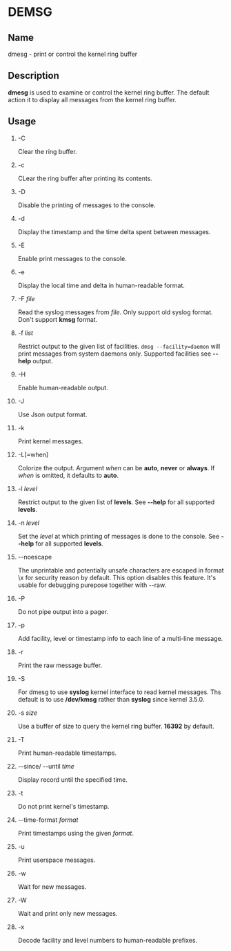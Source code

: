 # DEMSG

## Name

dmesg - print or control the kernel ring buffer

## Description

**dmesg** is used to examine or control the kernel ring buffer.
The default action it to display all messages from the kernel ring buffer.

## Usage

1. -C
   
    Clear the ring buffer.

2. -c
   
    CLear the ring buffer after printing its contents.

3. -D
    
    Disable the printing of messages to the console.

4. -d
    
    Display the timestamp and the time delta spent between messages. 

5. -E

    Enable print messages to the console.

6. -e

    Display the local time and delta in human-readable format.

7. -F *file*

    Read the syslog messages from *file*. Only support old syslog format. Don't support **kmsg** format.

8. -f *list*

    Restrict output to the given list of facilities. `dmsg --facility=daemon` will print messages from system daemons only. Supported facilities see **--help** output.

9. -H

    Enable human-readable output.

10. -J

    Use Json output format.
    
11. -k

    Print kernel messages.

12. -L[=when]
    
    Colorize the output. Argument *when* can be **auto**, **never** or **always**. If *when* is omitted, it defaults to **auto**.

13. -l *level*
    
    Restrict output to the given list of **levels**. See **--help** for all supported **levels**.

14. -n *level*
    
    Set the *level* at which printing of messages is done to the console. See **--help** for all supported **levels**.

15. --noescape

    The unprintable and potentially unsafe characters are escaped in format \x<hex> for security reason by default. This option disables this feature. It's usable for debugging purepose together with --raw.

16. -P

    Do not pipe output into a pager.

17. -p
    
    Add facility, level or timestamp info to each line of a multi-line message.

18. -r
    
    Print the raw message buffer.

19. -S
    
    For dmesg to use **syslog** kernel interface to read kernel messages. Ths default is to use **/dev/kmsg** rather than **syslog** since kernel 3.5.0.

20. -s *size*

    Use a buffer of size to query the kernel ring buffer. **16392** by default.

21. -T

    Print human-readable timestamps.

22. --since/ --until *time*

    Display record until the specified time.

23. -t

    Do not print kernel's timestamp.

24. --time-format *format*
    
    Print timestamps using the given *format*.

25. -u
    
    Print userspace messages.

26. -w

    Wait for new messages.

27. -W
    
    Wait and print only new messages.

28. -x

    Decode facility and level numbers to human-readable prefixes.
